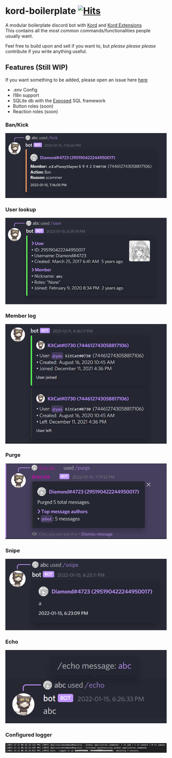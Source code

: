 # kord-boilerplate [![Hits](https://hits.seeyoufarm.com/api/count/incr/badge.svg?url=https%3A%2F%2Fgithub.com%2FDiamondMiner88%2Fkord-boilerplate&count_bg=%2379C83D&title_bg=%23555555&icon=github.svg&icon_color=%23E7E7E7&title=hits&edge_flat=true)](https://hits.seeyoufarm.com)

A modular boilerplate discord bot with [Kord](https://github.com/kordlib/kord)
and [Kord Extensions](https://github.com/Kord-Extensions/kord-extensions) \
This contains all the most common commands/functionalities people usually want.

Feel free to build upon and sell if you want to, but *please please please* contribute if you write anything useful.

## Features (Still WIP)
If you want something to be added, please open an issue
here [here](https://github.com/DiamondMiner88/kord-boilerplate/issues)

- .env Config
- I18n support
- SQLite db with the [Exposed](https://github.com/JetBrains/Exposed) SQL framework
- Button roles (soon)
- Reaction roles (soon)

### Ban/Kick
![Kick command](./.github/res/kick.png)

### User lookup
![User command](./.github/res/user.png)

### Member log
![Member log](./.github/res/member_log.png)

### Purge
![Purge command](./.github/res/purge.png)

### Snipe
![Snipe command](./.github/res/snipe.png)

### Echo
![Echo command](./.github/res/echo.png)

### Configured logger
![Logger](./.github/res/logger.png)

